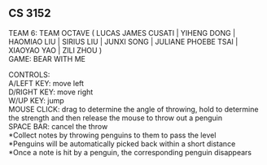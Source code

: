 ## CS 3152
TEAM 6: TEAM OCTAVE ( LUCAS JAMES CUSATI | YIHENG DONG | HAOMIAO LIU | 
SIRIUS LIU | JUNXI SONG | JULIANE PHOEBE TSAI | XIAOYAO YAO | ZILI ZHOU )  
GAME: BEAR WITH ME

CONTROLS:  
A/LEFT KEY: move left  
D/RIGHT KEY: move right  
W/UP KEY: jump  
MOUSE CLICK: drag to determine the angle of throwing, hold to determine the strength and then release the mouse to throw out a penguin  
SPACE BAR: cancel the throw  
*Collect notes by throwing penguins to them to pass the level  
*Penguins will be automatically picked back within a short distance  
*Once a note is hit by a penguin, the corresponding penguin disappears  
